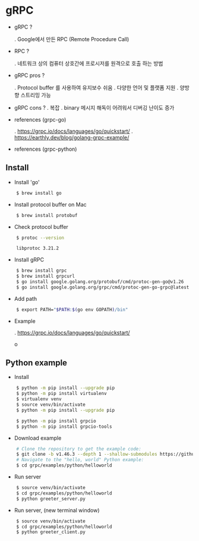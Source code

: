 # gRPC

- gRPC ?

  . Google에서 만든 RPC (Remote Procedure Call)

- RPC ?
  
  . 네트워크 상의 컴퓨터 상호간에 프로시저를 원격으로 호출 하는 방법

- gRPC pros ?

  . Protocol buffer 를 사용하여 유지보수 쉬움
  . 다양한 언어 및 플랫폼 지원
  . 양방향 스트리밍 가능

- gRPC cons ?
  . 복잡
  . binary 메시지 해독이 어려워서 디버깅 난이도 증가 




- references (grpc-go)

  . https://grpc.io/docs/languages/go/quickstart/
  . https://earthly.dev/blog/golang-grpc-example/


- references (grpc-python)



## Install  


- Install 'go'

```bash
    $ brew install go
```

- Install protocol buffer on Mac 

```bash
    $ brew install protobuf
```

- Check protocol buffer

```bash
    $ protoc --version

    libprotoc 3.21.2
```

- Install gRPC

```bash
    $ brew install grpc 
    $ brew install grpcurl
    $ go install google.golang.org/protobuf/cmd/protoc-gen-go@v1.26
    $ go install google.golang.org/grpc/cmd/protoc-gen-go-grpc@latest
```


- Add path

```bash
    $ export PATH="$PATH:$(go env GOPATH)/bin"
```


- Example

  . https://grpc.io/docs/languages/go/quickstart/

  o


## Python example


- Install

```bash
    $ python -m pip install --upgrade pip 
    $ python -m pip install virtualenv
    $ virtualenv venv
    $ source venv/bin/activate
    $ python -m pip install --upgrade pip

    $ python -m pip install grpcio
    $ python -m pip install grpcio-tools
```

- Download example

```bash
    # Clone the repository to get the example code:
    $ git clone -b v1.46.3 --depth 1 --shallow-submodules https://github.com/grpc/grpc
    # Navigate to the "hello, world" Python example:
    $ cd grpc/examples/python/helloworld

```

- Run server

```bash
    $ source venv/bin/activate
    $ cd grpc/examples/python/helloworld
    $ python greeter_server.py
```

- Run server, (new terminal window) 

```bash
    $ source venv/bin/activate
    $ cd grpc/examples/python/helloworld
    $ python greeter_client.py
```


